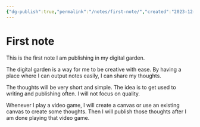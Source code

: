 ```yaml
---
{"dg-publish":true,"permalink":"/notes/first-note/","created":"2023-12-26T21:01:21.000+09:00","updated":"2023-12-26T21:03:31.000+09:00"}
---
```


# First note

This is the first note I am publishing in my digital garden.

The digital garden is a way for me to be creative with ease. By having a place where I can output notes easily, I can share my thoughts.

The thoughts will be very short and simple. The idea is to get used to writing and publishing often. I will not focus on quality.

Whenever I play a video game, I will create a canvas or use an existing canvas to create some thoughts. Then I will publish those thoughts after I am done playing that video game.
